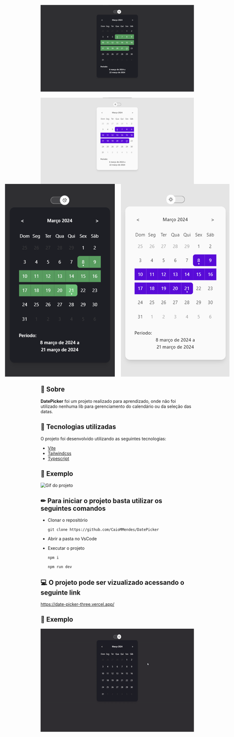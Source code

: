 
<div align="center" style="justify-content:center; display:flex; flex-direction:column; gap:20px">
<img  title="Imagem do projeto desktop dark" src="./public/github/desktop-dark.png" alt="Imagem do projeto desktop dark"  />
<img  title="Imagem do projeto desktop light" src="./public/github/desktop-light.png" alt="Imagem do projeto desktop light"  />

</div>
<div align="center" style="justify-content:center; display:flex; flex-direction:row; gap:20px">
<img  title="Imagem do projeto mobile dark " src="./public/github/mobile-dark.png" alt="Imagem do projeto mobile dark"  />
<img  title="Imagem do projeto mobile light" src="./public/github/mobile-light.png" alt="Imagem do projeto mobile light"  />

</div>

## 📌 Sobre

**DatePicker** foi um projeto realizado para aprendizado, onde não foi utilizado nenhuma lib para gerenciamento do calendário ou da seleção das datas.

## 🚀 Tecnologias utilizadas

O projeto foi desenvolvido utilizando as seguintes tecnologias:

- [Vite](https://vitejs.dev/)
- [Tailwindcss](https://tailwindcss.com/)
- [Typescript](https://www.typescriptlang.org/)
  
## 📆  Exemplo

<img   src="https://cdn.discordapp.com/attachments/863259740808806421/1144500879555305522/Design_sem_nome_1.gif" alt="Gif do projeto" height="400" width="400" title='Exemplo do projeto' />

## ✏ Para iniciar o projeto basta utilizar os seguintes comandos

- Clonar o repositório

    <pre><code>git clone https://github.com/CaioMMendes/DatePicker</code></pre>

- Abrir a pasta no VsCode

- Executar o projeto
    <pre><code>npm i</code></pre>
    <pre><code>npm run dev </code></pre>

## 💻 O projeto pode ser vizualizado acessando o seguinte link

<https://date-picker-three.vercel.app/>

## 👀 Exemplo

<img  title="Gif do projeto " src="./public/github/gif.gif" alt="Gif do projeto "  height="338" width="600" />
